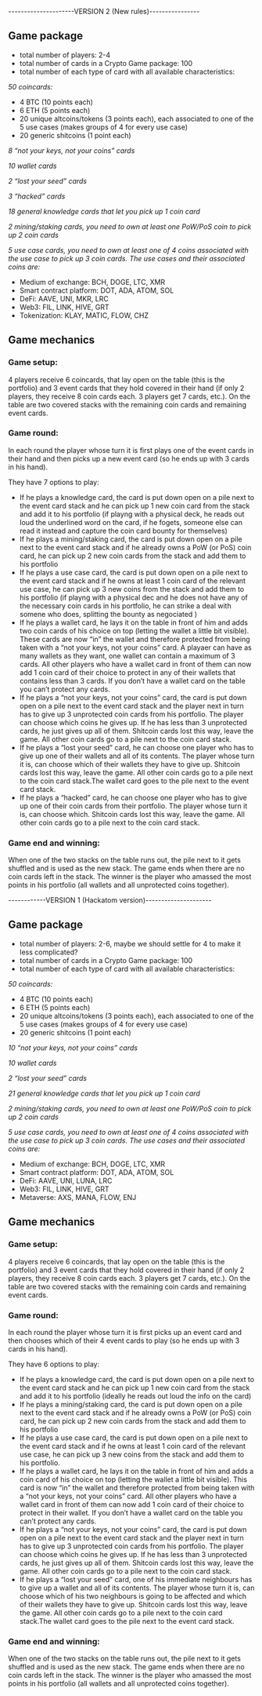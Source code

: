 ---------------------VERSION 2 (New rules)----------------

## Game package

- total number of players: 2-4
- total number of cards in a Crypto Game package: 100
- total number of each type of card with all available characteristics: 

*50 coincards:*

- 4 BTC (10 points each)
- 6 ETH (5 points each)
- 20 unique altcoins/tokens (3 points each), each associated to one of the 5 use cases (makes groups of 4 for every use case)
- 20 generic shitcoins (1 point each)

*8 “not your keys, not your coins” cards* 

*10 wallet cards*

*2 “lost your seed” cards*

*3 “hacked” cards*

*18 general knowledge cards that let you pick up 1 coin card*

*2 mining/staking cards, you need to own at least one PoW/PoS coin to pick up 2 coin cards*

*5 use case cards, you need to own at least one of 4 coins associated with the use case to pick up 3 coin cards. The use cases and their associated coins are:*
- Medium of exchange: BCH, DOGE, LTC, XMR
- Smart contract platform: DOT, ADA, ATOM, SOL
- DeFi: AAVE, UNI, MKR, LRC
- Web3: FIL, LINK, HIVE, GRT
- Tokenization: KLAY, MATIC, FLOW, CHZ

## Game mechanics

### Game setup:

4 players receive 6 coincards, that lay open on the table (this is the portfolio) and 3 event cards that they hold covered in their hand (if only 2 players, they receive 8 coin cards each. 3 players get 7 cards, etc.).
On the table are two covered stacks with the remaining coin cards and remaining event cards.

### Game round:

In each round the player whose turn it is first plays one of the event cards in their hand and then picks up a new event card (so he ends up with 3 cards in his hand). 

They have 7 options to play:

- If he plays a knowledge card, the card is put down open on a pile next to the event card stack and he can pick up 1 new coin card from the stack and add it to his portfolio (if playng with a physical deck, he reads out loud the underlined word on the card, if he fogets, someone else can read it instead and capture the coin card bounty for themselves)
- If he plays a mining/staking card, the card is put down open on a pile next to the event card stack and if he already owns a PoW (or PoS) coin card, he can pick up 2 new coin cards from the stack and add them to his portfolio
- If he plays a use case card, the card is put down open on a pile next to the event card stack and if he owns at least 1 coin card of the relevant use case, he can pick up 3 new coins from the stack and add them to his portfolio (if playng with a physical dec and he does not have any of the necessary coin cards in his portfolio, he can strike a deal with somene who does, splitting the bounty as negociated )
- If he plays a wallet card, he lays it on the table in front of him and adds two coin cards of his choice on top (letting the wallet a little bit visible). These cards are now “in” the wallet and therefore protected from being taken with a “not your keys, not your coins” card. A playaer can have as many wallets as they want, one wallet can contain  a maximum of 3 cards.
All other players who have a wallet card in front of them can now add 1 coin card of their choice to protect in any of their wallets that contains less than 3 cards. If you don’t have a wallet card on the table you can’t protect any cards.
- If he plays a “not your keys, not your coins” card, the card is put down open on a pile next to the event card stack and the player next in turn has to give up 3 unprotected coin cards from his portfolio. The player can choose which coins he gives up. If he has less than 3 unprotected cards, he just gives up all of them. Shitcoin cards lost this way, leave the game. All other coin cards go to a pile next to the coin card stack.
- If he plays a “lost your seed” card, he can choose one player who has to give up one of their wallets and all of its contents. The player whose turn it is, can choose which of their wallets they have to give up. Shitcoin cards lost this way, leave the game. All other coin cards go to a pile next to the coin card stack.The wallet card goes to the pile next to the event card stack.
- If he plays a “hacked” card, he can choose one player who has to give up one of their coin cards from their portfolio. The player whose turn it is, can choose which. Shitcoin cards lost this way, leave the game. All other coin cards go to a pile next to the coin card stack.

### Game end and winning:

When one of the two stacks on the table runs out, the pile next to it gets shuffled and is used as the new stack. The game ends when there are no coin cards left in the stack. The winner is the player who amassed the most points in his portfolio (all wallets and all unprotected coins together).



------------VERSION 1 (Hackatom version)---------------------

## Game package

- total number of players: 2-6, maybe we should settle for 4 to make it less complicated?
- total number of cards in a Crypto Game package: 100
- total number of each type of card with all available characteristics: 

*50 coincards:*

- 4 BTC (10 points each)
- 6 ETH (5 points each)
- 20 unique altcoins/tokens (3 points each), each associated to one of the 5 use cases (makes groups of 4 for every use case)
- 20 generic shitcoins (1 point each)

*10 “not your keys, not your coins” cards* 

*10 wallet cards*

*2 “lost your seed” cards*

*21 general knowledge cards that let you pick up 1 coin card*

*2 mining/staking cards, you need to own at least one PoW/PoS coin to pick up 2 coin cards*

*5 use case cards, you need to own at least one of 4 coins associated with the use case to pick up 3 coin cards. The use cases and their associated coins are:*
- Medium of exchange: BCH, DOGE, LTC, XMR
- Smart contract platform: DOT, ADA, ATOM, SOL
- DeFi: AAVE, UNI, LUNA, LRC
- Web3: FIL, LINK, HIVE, GRT
- Metaverse: AXS, MANA, FLOW, ENJ

## Game mechanics

### Game setup:

4 players receive 6 coincards, that lay open on the table (this is the portfolio) and 3 event cards that they hold covered in their hand (if only 2 players, they receive 8 coin cards each. 3 players get 7 cards, etc.).
On the table are two covered stacks with the remaining coin cards and remaining event cards.

### Game round:

In each round the player whose turn it is first picks up an event card and then chooses which of their 4 event cards to play (so he ends up with 3 cards in his hand). 

They have 6 options to play:

- If he plays a knowledge card, the card is put down open on a pile next to the event card stack and he can pick up 1 new coin card from the stack and add it to his portfolio (ideally he reads out loud the info on the card)
- If he plays a mining/staking card, the card is put down open on a pile next to the event card stack and if he already owns a PoW (or PoS) coin card, he can pick up 2 new coin cards from the stack and add them to his portfolio
- If he plays a use case card, the card is put down open on a pile next to the event card stack and if he owns at least 1 coin card of the relevant use case, he can pick up 3 new coins from the stack and add them to his portfolio.
- If he plays a wallet card, he lays it on the table in front of him and adds a coin card of his choice on top (letting the wallet a little bit visible). This card is now “in” the wallet and therefore protected from being taken with a “not your keys, not your coins” card.
All other players who have a wallet card in front of them can now add 1 coin card of their choice to protect in their wallet. If you don’t have a wallet card on the table you can’t protect any cards.
- If he plays a “not your keys, not your coins” card, the card is put down open on a pile next to the event card stack and the player next in turn has to give up 3 unprotected coin cards from his portfolio. The player can choose which coins he gives up. If he has less than 3 unprotected cards, he just gives up all of them. Shitcoin cards lost this way, leave the game. All other coin cards go to a pile next to the coin card stack.
- If he plays a “lost your seed” card, one of his immediate neighbours has to give up a wallet and all of its contents. The player whose turn it is, can choose which of his two neighbours is going to be affected and which of their wallets they have to give up. Shitcoin cards lost this way, leave the game. All other coin cards go to a pile next to the coin card stack.The wallet card goes to the pile next to the event card stack.

### Game end and winning:

When one of the two stacks on the table runs out, the pile next to it gets shuffled and is used as the new stack. The game ends when there are no coin cards left in the stack. The winner is the player who amassed the most points in his portfolio (all wallets and all unprotected coins together).


